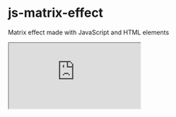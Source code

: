 # js-matrix-effect
Matrix effect made with JavaScript and HTML elements

<iframe src="https://www.youtube.com/embed/wSYVPCrM4GQ"></iframe>
